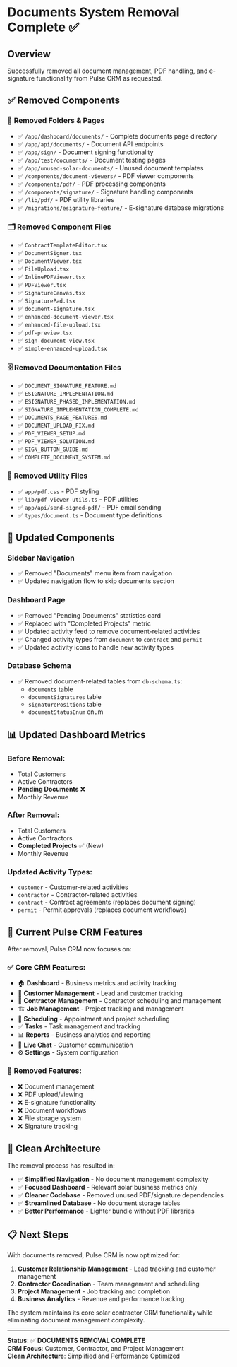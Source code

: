 # Documents System Removal Complete ✅

## Overview
Successfully removed all document management, PDF handling, and e-signature functionality from Pulse CRM as requested.

## ✅ Removed Components

### 📁 **Removed Folders & Pages**
- ✅ `/app/dashboard/documents/` - Complete documents page directory
- ✅ `/app/api/documents/` - Document API endpoints
- ✅ `/app/sign/` - Document signing functionality
- ✅ `/app/test/documents/` - Document testing pages
- ✅ `/app/unused-solar-documents/` - Unused document templates
- ✅ `/components/document-viewers/` - PDF viewer components
- ✅ `/components/pdf/` - PDF processing components
- ✅ `/components/signature/` - Signature handling components
- ✅ `/lib/pdf/` - PDF utility libraries
- ✅ `/migrations/esignature-feature/` - E-signature database migrations

### 🗂️ **Removed Component Files**
- ✅ `ContractTemplateEditor.tsx`
- ✅ `DocumentSigner.tsx`
- ✅ `DocumentViewer.tsx`
- ✅ `FileUpload.tsx`
- ✅ `InlinePDFViewer.tsx`
- ✅ `PDFViewer.tsx`
- ✅ `SignatureCanvas.tsx`
- ✅ `SignaturePad.tsx`
- ✅ `document-signature.tsx`
- ✅ `enhanced-document-viewer.tsx`
- ✅ `enhanced-file-upload.tsx`
- ✅ `pdf-preview.tsx`
- ✅ `sign-document-view.tsx`
- ✅ `simple-enhanced-upload.tsx`

### 🗄️ **Removed Documentation Files**
- ✅ `DOCUMENT_SIGNATURE_FEATURE.md`
- ✅ `ESIGNATURE_IMPLEMENTATION.md`
- ✅ `ESIGNATURE_PHASED_IMPLEMENTATION.md`
- ✅ `SIGNATURE_IMPLEMENTATION_COMPLETE.md`
- ✅ `DOCUMENTS_PAGE_FEATURES.md`
- ✅ `DOCUMENT_UPLOAD_FIX.md`
- ✅ `PDF_VIEWER_SETUP.md`
- ✅ `PDF_VIEWER_SOLUTION.md`
- ✅ `SIGN_BUTTON_GUIDE.md`
- ✅ `COMPLETE_DOCUMENT_SYSTEM.md`

### 🔧 **Removed Utility Files**
- ✅ `app/pdf.css` - PDF styling
- ✅ `lib/pdf-viewer-utils.ts` - PDF utilities
- ✅ `app/api/send-signed-pdf/` - PDF email sending
- ✅ `types/document.ts` - Document type definitions

## 🔄 **Updated Components**

### **Sidebar Navigation**
- ✅ Removed "Documents" menu item from navigation
- ✅ Updated navigation flow to skip documents section

### **Dashboard Page**
- ✅ Removed "Pending Documents" statistics card
- ✅ Replaced with "Completed Projects" metric
- ✅ Updated activity feed to remove document-related activities
- ✅ Changed activity types from `document` to `contract` and `permit`
- ✅ Updated activity icons to handle new activity types

### **Database Schema**
- ✅ Removed document-related tables from `db-schema.ts`:
  - `documents` table
  - `documentSignatures` table  
  - `signaturePositions` table
  - `documentStatusEnum` enum

## 📊 **Updated Dashboard Metrics**

### **Before Removal:**
- Total Customers
- Active Contractors  
- **Pending Documents** ❌
- Monthly Revenue

### **After Removal:**
- Total Customers
- Active Contractors
- **Completed Projects** ✅ (New)
- Monthly Revenue

### **Updated Activity Types:**
- `customer` - Customer-related activities
- `contractor` - Contractor-related activities
- `contract` - Contract agreements (replaces document signing)
- `permit` - Permit approvals (replaces document workflows)

## 🎯 **Current Pulse CRM Features**

After removal, Pulse CRM now focuses on:

### **✅ Core CRM Features:**
- 🏠 **Dashboard** - Business metrics and activity tracking
- 👥 **Customer Management** - Lead and customer tracking
- 👷 **Contractor Management** - Contractor scheduling and management
- 🏗️ **Job Management** - Project tracking and management
- 📅 **Scheduling** - Appointment and project scheduling
- ✅ **Tasks** - Task management and tracking
- 📊 **Reports** - Business analytics and reporting
- 💬 **Live Chat** - Customer communication
- ⚙️ **Settings** - System configuration

### **🚫 Removed Features:**
- ❌ Document management
- ❌ PDF upload/viewing
- ❌ E-signature functionality
- ❌ Document workflows
- ❌ File storage system
- ❌ Signature tracking

## 🚀 **Clean Architecture**

The removal process has resulted in:

- ✅ **Simplified Navigation** - No document management complexity
- ✅ **Focused Dashboard** - Relevant solar business metrics only
- ✅ **Cleaner Codebase** - Removed unused PDF/signature dependencies
- ✅ **Streamlined Database** - No document storage tables
- ✅ **Better Performance** - Lighter bundle without PDF libraries

## 📋 **Next Steps**

With documents removed, Pulse CRM is now optimized for:

1. **Customer Relationship Management** - Lead tracking and customer management
2. **Contractor Coordination** - Team management and scheduling  
3. **Project Management** - Job tracking and completion
4. **Business Analytics** - Revenue and performance tracking

The system maintains its core solar contractor CRM functionality while eliminating document management complexity.

---

**Status**: ✅ **DOCUMENTS REMOVAL COMPLETE**  
**CRM Focus**: Customer, Contractor, and Project Management  
**Clean Architecture**: Simplified and Performance Optimized